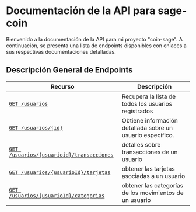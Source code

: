 # Documentación de la API para sage-coin

Bienvenido a la documentación de la API para mi proyecto "coin-sage". 
A continuación, se presenta una lista de endpoints disponibles con enlaces a sus respectivas documentaciones detalladas.

## Descripción General de Endpoints

| Recurso                    | Descripción |
| -------------------------- | ----------- |
| [`GET /usuarios`](./endpoints//get-usuarios.md)             | Recupera la lista de todos los usuarios registrados |
| [`GET /usuarios/{id}`](./endpoints//get-usuarios-id.md)          | Obtiene información detallada sobre un usuario específico. |
| [`GET /usuarios/{usuarioid}/transacciones`](./endpoints//get-transacciones-id.md)   | detalles sobre transacciones de un usuario |
| [`GET /usuarios/{usuarioId}/tarjetas`](./endpoints//get-tajetas-usuario-id.md)   | obtener las tarjetas asociadas a un usuario|
| [`GET /usuarios/{usuarioId}/categorias`](./endpoints//get-categorias-usuario-id.md)   | obtener las categorías de los movimientos de un usuario|